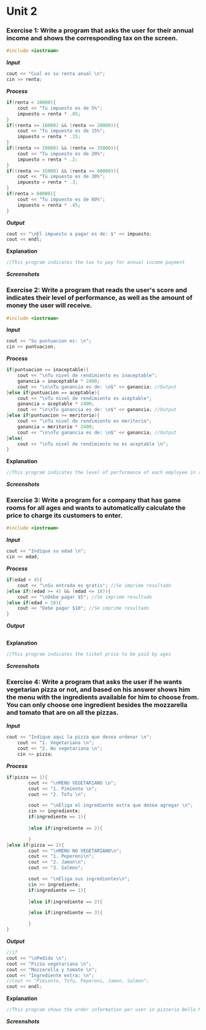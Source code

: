 # **Unit 2**

### **Exercise 1: Write a program that asks the user for their annual income and shows the corresponding tax on the screen.**

```c++
#include <iostream>
```

***Input*** 
```c++
cout << "Cual es su renta anual \n";
cin >> renta;
```

***Process*** 
```c++
if(renta < 10000){
    cout << "Tu impuesto es de 5%";
    impuesto = renta * .05;
}
if((renta >= 10000) && (renta <= 20000)){
    cout << "Tu impuesto es de 15%";
    impuesto = renta * .15;
}
if((renta >= 20000) && (renta <= 35000)){
    cout << "Tu impuesto es de 20%";
    impuesto = renta * .2;
}
if((renta >= 35000) && (renta <= 60000)){
    cout << "Tu impuesto es de 30%";
    impuesto = renta * .3;
}
if(renta > 60000){
    cout << "Tu impuesto es de 60%";
    impuesto = renta * .45;
}
```

***Output***
```c++
cout << "\nEl impuesto a pagar es de: $" << impuesto;
cout << endl; 
```

**Explanation** 
```c++
//This program indicates the tax to pay for annual income payment
```

***Screenshots***

### **Exercise 2: Write a program that reads the user's score and indicates their level of performance, as well as the amount of money the user will receive.**

```c++
#include <iostream>
```

***Input***
```c++
cout << "Su puntuacion es: \n";
cin >> puntuacion;
```

***Process*** 
```c++
if(puntuacion == inaceptable){
    cout << "\nTu nivel de rendimiento es inaceptable";
    ganancia = inaceptable * 2400;
    cout << "\n\nTu ganancia es de: \n$" << ganancia; //Output
}else if(puntuacion == aceptable){
    cout << "\nTu nivel de rendimiento es aceptable"; 
    ganancia = aceptable * 2400;
    cout << "\n\nTu ganancia es de: \n$" << ganancia; //Output
}else if(puntuacion >= meritorio){
    cout << "\nTu nivel de rendimiento es meritorio";
    ganancia = meritorio * 2400;
    cout << "\n\nTu ganancia es de: \n$" << ganancia; //Output
}else{
    cout << "\nTu nivel de rendimiento no es aceptable \n";
}
```

**Explanation** 
```c++
//This program indicates the level of performance of each employee in a company, and the amount of money they will receive
```

***Screenshots*** 

### **Exercise 3: Write a program for a company that has game rooms for all ages and wants to automatically calculate the price to charge its customers to enter.**

```c++
#include <iostream>
``` 

***Input*** 
```c++
cout << "Indique su edad \n";
cin >> edad;
``` 

***Process*** 
```c++
if(edad < 4){
    cout << "\nSu entrada es gratis"; //Se imprime resultado
}else if((edad >= 4) && (edad <= 18)){
    cout << "\nDebe pagar $5"; //Se imprime resultado
}else if(edad > 18){
    cout << "Debe pagar $10"; //Se imprime resultado
}
```

***Output*** 
```c++

```
**Explanation** 
```c++
//This program indicates the ticket price to be paid by ages
```

***Screenshots*** 

### **Exercise 4: Write a program that asks the user if he wants vegetarian pizza or not, and based on his answer shows him the menu with the ingredients available for him to choose from. You can only choose one ingredient besides the mozzarella and tomato that are on all the pizzas.**

***Input***
```c++
cout << "Indique aqui la pizza que desea ordenar \n";
    cout << "1. Vegetariana \n";
    cout << "2. No vegetariana \n";
    cin >> pizza;
```

***Process***
```c++
if(pizza == 1){
        cout << "\nMENU VEGETARIANO \n"; 
        cout << "1. Pimiento \n";
        cout << "2. Tofu \n";

        cout << "\nEliga el ingrediente extra que desea agregar \n";
        cin >> ingrediente; 
        if(ingrediente == 1){
        
        }else if(ingrediente == 2){

        }
}else if(pizza == 2){
        cout << "\nMENU NO VEGETARIANO\n";
        cout << "1. Peperoni\n";
        cout << "2. Jamon\n";
        cout << "3. Salmon";

        cout << "\nEliga sus ingredientes\n";
        cin >> ingrediente; 
        if(ingrediente == 1){
        
        }else if(ingrediente == 2){

        }else if(ingrediente == 3){

        }
}
```

***Output*** 
```c++
//if 
cout << "\nPedido \n"; 
cout << "Pizza vegetariana \n";
cout << "Mozzarella y tomate \n";
cout << "Ingrediente extra: \n";
//cout << "Pimiento, Tofu, Peperoni, Jamon, Salmon";
cout << endl;
```
**Explanation** 
```c++ 
//This program shows the order information per user in pizzeria Bella Napoli
```

***Screenshots***